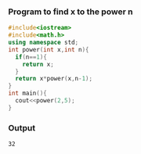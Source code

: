 ### Program to find x to the power n
```cpp
#include<iostream>
#include<math.h>
using namespace std;
int power(int x,int n){
  if(n==1){
    return x;
  }
  return x*power(x,n-1);
}
int main(){
  cout<<power(2,5);
}
```
### Output
```
32
```

